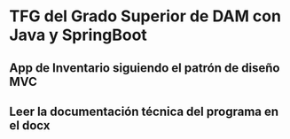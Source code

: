 # TFG del Grado Superior de DAM con Java y SpringBoot

## App de Inventario siguiendo el patrón de diseño MVC

## Leer la documentación técnica del programa en el docx
